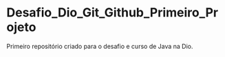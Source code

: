 # Desafio_Dio_Git_Github_Primeiro_Projeto
Primeiro repositório criado para o desafio e curso de Java na Dio.
